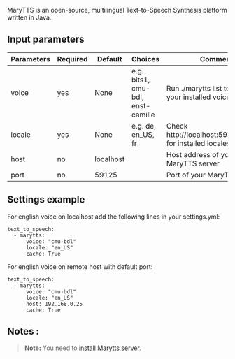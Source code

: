 MaryTTS is an open-source, multilingual Text-to-Speech Synthesis platform written in Java.

## Input parameters

| Parameters | Required | Default   | Choices                           | Comment                                                    |
| ---------- | -------- | --------- | --------------------------------- | ---------------------------------------------------------- |
| voice      | yes      | None      | e.g. bits1, cmu-bdl, enst-camille | Run ./marytts list to check your installed voices          |
| locale     | yes      | None      | e.g. de, en_US, fr                | Check http://localhost:59125/locales for installed locales |
| host       | no       | localhost |                                   | Host address of your MaryTTS server                        |
| port       | no       | 59125     |                                   | Port of your MaryTTS server                                |

## Settings example

For english voice on localhost add the following lines in your settings.yml:
```
text_to_speech:
  - marytts:
      voice: "cmu-bdl"
      locale: "en_US"
      cache: True
```

For english voice on remote host with default port:
```
text_to_speech:
  - marytts:
      voice: "cmu-bdl"
      locale: "en_US"
      host: 192.168.0.25
      cache: True
```
## Notes :

>**Note:** You need to [install Marytts server](https://github.com/marytts/marytts-installer).
